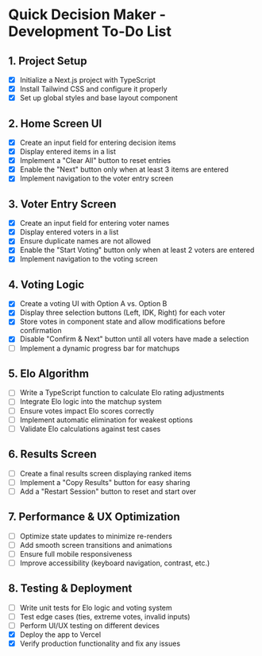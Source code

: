 # Quick Decision Maker - Development To-Do List

## **1. Project Setup**
- [x] Initialize a Next.js project with TypeScript
- [x] Install Tailwind CSS and configure it properly
- [x] Set up global styles and base layout component

## **2. Home Screen UI**
- [X] Create an input field for entering decision items
- [X] Display entered items in a list
- [X] Implement a "Clear All" button to reset entries
- [X] Enable the "Next" button only when at least 3 items are entered
- [X] Implement navigation to the voter entry screen

## **3. Voter Entry Screen**
- [X] Create an input field for entering voter names
- [X] Display entered voters in a list
- [X] Ensure duplicate names are not allowed
- [X] Enable the "Start Voting" button only when at least 2 voters are entered
- [X] Implement navigation to the voting screen

## **4. Voting Logic**
- [X] Create a voting UI with Option A vs. Option B
- [X] Display three selection buttons (Left, IDK, Right) for each voter
- [X] Store votes in component state and allow modifications before confirmation
- [X] Disable "Confirm & Next" button until all voters have made a selection
- [ ] Implement a dynamic progress bar for matchups

## **5. Elo Algorithm**
- [ ] Write a TypeScript function to calculate Elo rating adjustments
- [ ] Integrate Elo logic into the matchup system
- [ ] Ensure votes impact Elo scores correctly
- [ ] Implement automatic elimination for weakest options
- [ ] Validate Elo calculations against test cases

## **6. Results Screen**
- [ ] Create a final results screen displaying ranked items
- [ ] Implement a "Copy Results" button for easy sharing
- [ ] Add a "Restart Session" button to reset and start over

## **7. Performance & UX Optimization**
- [ ] Optimize state updates to minimize re-renders
- [ ] Add smooth screen transitions and animations
- [ ] Ensure full mobile responsiveness
- [ ] Improve accessibility (keyboard navigation, contrast, etc.)

## **8. Testing & Deployment**

- [ ] Write unit tests for Elo logic and voting system
- [ ] Test edge cases (ties, extreme votes, invalid inputs)
- [ ] Perform UI/UX testing on different devices
- [X] Deploy the app to Vercel
- [X] Verify production functionality and fix any issues
